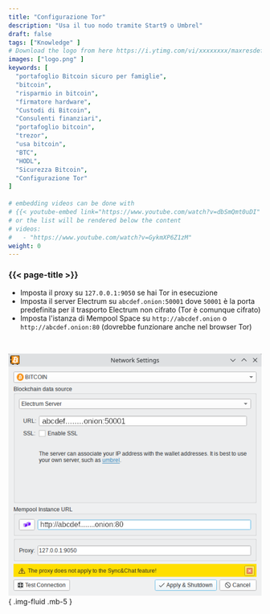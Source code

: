 ```yaml
---
title: "Configurazione Tor"
description: "Usa il tuo nodo tramite Start9 o Umbrel"
draft: false
tags: ["Knowledge" ]
# Download the logo from here https://i.ytimg.com/vi/xxxxxxxx/maxresdefault.jpg
images: ["logo.png" ]
keywords: [
  "portafoglio Bitcoin sicuro per famiglie",
  "bitcoin",
  "risparmio in bitcoin",
  "firmatore hardware",
  "Custodi di Bitcoin",
  "Consulenti finanziari",
  "portafoglio bitcoin",
  "trezor",
  "usa bitcoin",
  "BTC",
  "HODL",
  "Sicurezza Bitcoin",
  "Configurazione Tor"
]

# embedding videos can be done with 
# {{< youtube-embed link="https://www.youtube.com/watch?v=dbSmQmt0uDI" >}}
# or the list will be rendered below the content
# videos:
#   - "https://www.youtube.com/watch?v=GykmXP6Z1zM"
weight: 0
---
```


### {{< page-title >}}  
 

- Imposta il proxy su `127.0.0.1:9050`  se hai Tor in esecuzione  
- Imposta il server Electrum su `abcdef.onion:50001`  dove `50001` è la porta predefinita per il trasporto Electrum non cifrato  (Tor è comunque cifrato)
- Imposta l'istanza di Mempool Space su `http://abcdef.onion` o `http://abcdef.onion:80` (dovrebbe funzionare anche nel browser Tor)

 </br>

 
 ![configurazione tor](config.png)
 { .img-fluid .mb-5 }